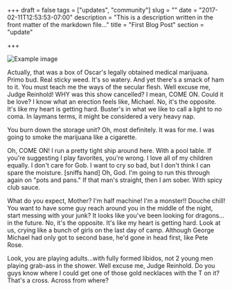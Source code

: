 +++
draft = false
tags = ["updates", "community"]
slug = ""
date = "2017-02-11T12:53:53-07:00"
description = "This is a description written in the front matter of the markdown file..."
title = "First Blog Post"
section = "update"

+++

![Example image](/images/golang_gopher.png)

Actually, that was a box of Oscar's legally obtained medical marijuana. Primo bud. Real sticky weed. It's so watery. And yet there's a smack of ham to it. You must teach me the ways of the secular flesh. Well excuse me, Judge Reinhold! WHY was this show cancelled? I mean, COME ON. Could it be love? I know what an erection feels like, Michael. No, it's the opposite. It's like my heart is getting hard. Buster's in what we like to call a light to no coma. In laymans terms, it might be considered a very heavy nap.

You burn down the storage unit? Oh, most definitely. It was for me. I was going to smoke the marijuana like a cigarette.

Oh, COME ON! I run a pretty tight ship around here. With a pool table. If you're suggesting I play favorites, you're wrong. I love all of my children equally. I don't care for Gob. I want to cry so bad, but I don't think I can spare the moisture. [sniffs hand] Oh, God. I'm going to run this through again on "pots and pans." If that man's straight, then I am sober. With spicy club sauce.

What do you expect, Mother? I'm half machine! I'm a monster!! Douche chill! You want to have some guy reach around you in the middle of the night, start messing with your junk? It looks like you've been looking for dragons… in the future. No, it's the opposite. It's like my heart is getting hard. Look at us, crying like a bunch of girls on the last day of camp. Although George Michael had only got to second base, he'd gone in head first, like Pete Rose.

Look, you are playing adults…with fully formed libidos, not 2 young men playing grab-ass in the shower. Well excuse me, Judge Reinhold. Do you guys know where I could get one of those gold necklaces with the T on it? That's a cross. Across from where?
